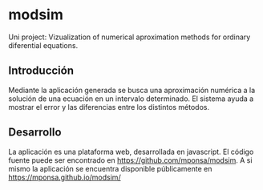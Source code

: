 # modsim
Uni project: Vizualization of numerical aproximation methods for ordinary diferential equations.

## Introducción

Mediante la aplicación generada se busca una aproximación numérica a la solución de una ecuación en un intervalo determinado. El sistema ayuda a mostrar el error y las diferencias entre los distintos métodos.

## Desarrollo

La aplicación es una plataforma web, desarrollada en javascript. El código fuente puede ser encontrado en https://github.com/mponsa/modsim.
A si mismo la aplicación se encuentra disponible públicamente en https://mponsa.github.io/modsim/



